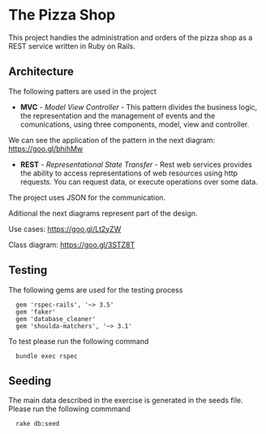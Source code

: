 # The Pizza Shop

This project handles the administration and orders of the pizza shop as a REST service written in Ruby on Rails.

## Architecture

The following patters are used in the project

* **MVC** - *Model View Controller* - This pattern divides the business logic, the representation and the management of events and the comunications, using three components, model, view and controller. 

We can see the application of the pattern in the next diagram: https://goo.gl/bhihMw

* **REST** - *Representational State Transfer* - Rest web services provides the ability to access representations of web resources using http requests. You can request data, or execute operations over some data. 

The project uses JSON for the communication.

Aditional the next diagrams represent part of the design.

Use cases: https://goo.gl/Lt2yZW

Class diagram: https://goo.gl/3STZ8T

## Testing

The following gems are used for the testing process

```
  gem 'rspec-rails', '~> 3.5' 
  gem 'faker'
  gem 'database_cleaner'
  gem 'shoulda-matchers', '~> 3.1'
```

To test please run the following command


```
  bundle exec rspec
```

## Seeding

The main data described in the exercise is generated in the seeds file. Please run the following commmand

```
  rake db:seed
```